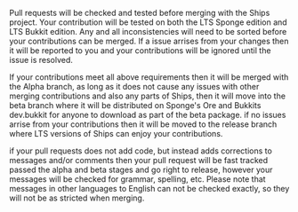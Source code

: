 Pull requests will be checked and tested before merging with the Ships project. 
Your contribution will be tested on both the LTS Sponge edition and LTS Bukkit edition. Any and all inconsistencies will need to be sorted before your contributions can be merged. 
If a issue arrises from your changes then it will be reported to you and your contributions will be ignored until the issue is resolved. 

If your contributions meet all above requirements then it will be merged with the Alpha branch, as long as it does not cause any issues with other merging contributions and also any parts of Ships, then it will move into the beta branch where it will be distributed on Sponge's Ore and Bukkits dev.bukkit for anyone to download as part of the beta package. if no issues arrise from your contributions then it will be moved to the release branch where LTS versions of Ships can enjoy your contributions.

if your pull requests does not add code, but instead adds corrections to messages and/or comments then your pull request will be fast tracked passed the alpha and beta stages and go right to release, however your messages will be checked for grammar, spelling, etc. Please note that messages in other languages to English can not be checked exactly, so they will not be as stricted when merging. 
